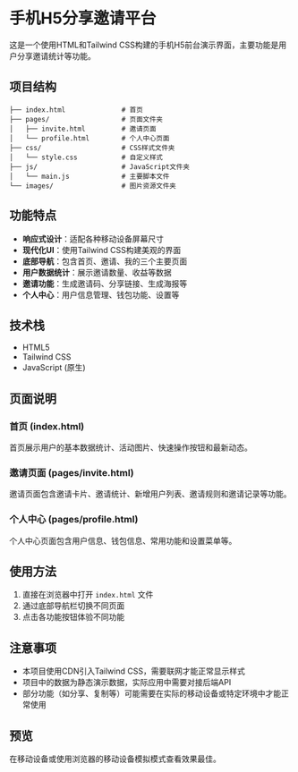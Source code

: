 # 手机H5分享邀请平台

这是一个使用HTML和Tailwind CSS构建的手机H5前台演示界面，主要功能是用户分享邀请统计等功能。

## 项目结构

```
├── index.html              # 首页
├── pages/                  # 页面文件夹
│   ├── invite.html         # 邀请页面
│   └── profile.html        # 个人中心页面
├── css/                    # CSS样式文件夹
│   └── style.css           # 自定义样式
├── js/                     # JavaScript文件夹
│   └── main.js             # 主要脚本文件
└── images/                 # 图片资源文件夹
```

## 功能特点

- **响应式设计**：适配各种移动设备屏幕尺寸
- **现代化UI**：使用Tailwind CSS构建美观的界面
- **底部导航**：包含首页、邀请、我的三个主要页面
- **用户数据统计**：展示邀请数量、收益等数据
- **邀请功能**：生成邀请码、分享链接、生成海报等
- **个人中心**：用户信息管理、钱包功能、设置等

## 技术栈

- HTML5
- Tailwind CSS
- JavaScript (原生)

## 页面说明

### 首页 (index.html)

首页展示用户的基本数据统计、活动图片、快速操作按钮和最新动态。

### 邀请页面 (pages/invite.html)

邀请页面包含邀请卡片、邀请统计、新增用户列表、邀请规则和邀请记录等功能。

### 个人中心 (pages/profile.html)

个人中心页面包含用户信息、钱包信息、常用功能和设置菜单等。

## 使用方法

1. 直接在浏览器中打开 `index.html` 文件
2. 通过底部导航栏切换不同页面
3. 点击各功能按钮体验不同功能

## 注意事项

- 本项目使用CDN引入Tailwind CSS，需要联网才能正常显示样式
- 项目中的数据为静态演示数据，实际应用中需要对接后端API
- 部分功能（如分享、复制等）可能需要在实际的移动设备或特定环境中才能正常使用

## 预览

在移动设备或使用浏览器的移动设备模拟模式查看效果最佳。 